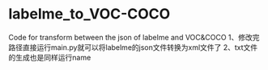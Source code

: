 # labelme_to_VOC-COCO
Code for transform between the json of labelme and VOC&amp;COCO
1、修改完路径直接运行main.py就可以将labelme的json文件转换为xml文件了
2、txt文件的生成也是同样运行name
